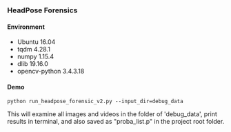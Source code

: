 ### HeadPose Forensics

#### Environment

- Ubuntu 16.04
- tqdm 4.28.1
- numpy 1.15.4
- dlib 19.16.0
- opencv-python 3.4.3.18

#### Demo

```
python run_headpose_forensic_v2.py --input_dir=debug_data
```

This will examine all images and videos in the folder of 'debug_data', print results in terminal, and also saved as "proba_list.p" in the project root folder.